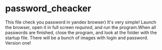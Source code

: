 # password_cheacker
This file check you password in yandex browser)
It's very simple! Launch the browser, open it in full screen *required*, and run the program.When all passwords are finished, close the program, and look at the folder with the startup file. There will be a bunch of images with login and password. Version one!
